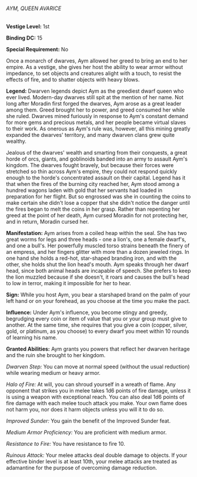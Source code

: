 ###### AYM, QUEEN AVARICE
**Vestige Level:** 1st

**Binding DC:** 15

**Special Requirement:** No

Once a monarch of dwarves, Aym allowed her greed to bring an end to her empire. As a vestige, she gives her host the ability to wear armor without impedance, to set objects and creatures alight with a touch, to resist the effects of fire, and to shatter objects with heavy blows.

**Legend:** Dwarven legends depict Aym as the greediest dwarf queen who ever lived. Modern-day dwarves still spit at the mention of her name. Not long after Moradin first forged the dwarves, Aym arose as a great leader among them. Greed brought her to power, and greed consumed her while she ruled. Dwarves mined furiously in response to Aym's constant demand for more gems and precious metals, and her people became virtual slaves to their work. As onerous as Aym's rule was, however, all this mining greatly expanded the dwarves' territory, and many dwarven clans grew quite wealthy.


Jealous of the dwarves' wealth and smarting from their conquests, a great horde of orcs, giants, and goblinoids banded into an army to assault Aym's kingdom. The dwarves fought bravely, but because their forces were stretched so thin across Aym's empire, they could not respond quickly enough to the horde's concentrated assault on their capital. Legend has it that when the fires of the burning city reached her, Aym stood among a hundred wagons laden with gold that her servants had loaded in preparation for her flight. But so engrossed was she in counting the coins to make certain she didn't lose a copper that she didn't notice the danger until the fires began to melt the coins in her grasp. Rather than repenting her greed at the point of her death, Aym cursed Moradin for not protecting her, and in return, Moradin cursed her.

**Manifestation:** Aym arises from a coiled heap within the seal. She has two great worms for legs and three heads - one a lion's, one a female dwarf's, and one a bull's. Her powerfully muscled torso strains beneath the finery of an empress, and her fingers glitter with more than a dozen jeweled rings. In one hand she holds a red-hot, star-shaped branding iron, and with the other, she holds shut the lion head's mouth. Aym speaks through her dwarf head, since both animal heads are incapable of speech. She prefers to keep the lion muzzled because if she doesn't, it roars and causes the bull's head to low in terror, making it impossible for her to hear.

**Sign:** While you host Aym, you bear a starshaped brand on the palm of your left hand or on your forehead, as you choose at the time you make the pact.

**Influence:** Under Aym's influence, you become stingy and greedy, begrudging every coin or item of value that you or your group must give to another. At the same time, she requires that you give a coin (copper, silver, gold, or platinum, as you choose) to every dwarf you meet within 10 rounds of learning his name.

**Granted Abilities:** Aym grants you powers that reflect her dwarven heritage and the ruin she brought to her kingdom.

_Dwarven Step:_ You can move at normal speed (without the usual reduction) while wearing medium or heavy armor.

_Halo of Fire:_ At will, you can shroud yourself in a wreath of flame. Any opponent that strikes you in melee takes 1d6 points of fire damage, unless it is using a weapon with exceptional reach. You can also deal 1d6 points of fire damage with each melee touch attack you make. Your own flame does not harm you, nor does it harm objects unless you will it to do so.

_Improved Sunder:_ You gain the benefit of the Improved Sunder feat.

_Medium Armor Proficiency:_ You are proficient with medium armor.

_Resistance to Fire:_ You have resistance to fire 10.

_Ruinous Attack:_ Your melee attacks deal double damage to objects. If your effective binder level is at least 10th, your melee attacks are treated as adamantine for the purpose of overcoming damage reduction.